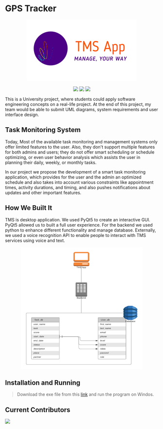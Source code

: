 # GPS Tracker

<p align="center">
    <img src="https://raw.githubusercontent.com/MoAmrYehia/Software_League_app/main/Obj/ico/TMS_Logo.png">
</p>

</p>
<p align="center">
    <a href="https://github.com/MoAmrYehia/Software_League_app/graphs/contributors" alt="Contributors">
        <img src="https://img.shields.io/github/contributors/MoAmrYehia/Software_League_app" /></a>
    <a href="https://github.com/MoAmrYehia/Software_League_app/pulse" alt="Activity">
        <img src="https://img.shields.io/github/commit-activity/w/MoAmrYehia/Software_League_app"/></a>
    <a href="https://github.com/MoAmrYehia/Software_League_app" alt="Python">
        <img src="https://img.shields.io/pypi/pyversions/3"/></a>
    
</p>

This is a University project, where students could apply software engineering concepts on a real-life project. At the end of this project, my team would be able to submit UML diagrams, system requirements and user interface design.



## Task Monitoring System
Today, Most of the available task monitoring and management systems only offer limited features to the user. Also, they don't support multiple features for both admins and users; they do not offer smart scheduling or schedule optimizing, or even user behavior analysis which assists the user in planning their daily, weekly, or monthly tasks.

In our project we propose the development of a smart task monitoring application, which provides for the user and the admin an optimized schedule and also takes into account various constraints like appointment times, activity durations, and timing, and also pushes notifications about updates and other important features.

## How We Built It
TMS is desktop application. We used PyQt5 to create an interactive GUI. PyQt5 allowed us to built a full user experience. For the backend we used python to enhance different functionality and manage database. Externally, we used a voice recognition API to enable people to interact with TMS services using voice and text. 

<p align="center">
    <img src="https://raw.githubusercontent.com/MoAmrYehia/Software_League_app/main/Obj/ico/DBMS ER diagram (UML notation).png" width="400" height="400">
</p>

## Installation and Running
>Download the exe file from this [link](http://bit.ly/3iiZOd6) and run the program on Windos.


## Current Contributors
<a href="https://github.com/MoAmrYehia/Tiva/graphs/contributors">
    
  <img src="https://contributors-img.web.app/image?repo=MoAmrYehia/Tiva" />
</a>
